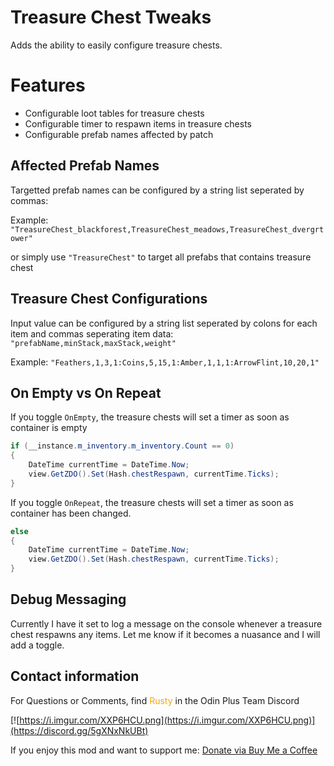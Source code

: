 # Treasure Chest Tweaks

Adds the ability to easily configure treasure chests.

# Features
- Configurable loot tables for treasure chests
- Configurable timer to respawn items in treasure chests
- Configurable prefab names affected by patch
## Affected Prefab Names
Targetted prefab names can be configured by a string list seperated by commas:

Example: `"TreasureChest_blackforest,TreasureChest_meadows,TreasureChest_dvergrtower"`

or simply use `"TreasureChest"` to target all prefabs that contains treasure chest
## Treasure Chest Configurations
Input value can be configured by a string list seperated by colons for each item and commas seperating item data: `"prefabName,minStack,maxStack,weight"`

Example: `"Feathers,1,3,1:Coins,5,15,1:Amber,1,1,1:ArrowFlint,10,20,1"`
## On Empty vs On Repeat
If you toggle `OnEmpty`, the treasure chests will set a timer as soon as container is empty
```c#
if (__instance.m_inventory.m_inventory.Count == 0)
{
    DateTime currentTime = DateTime.Now;
    view.GetZDO().Set(Hash.chestRespawn, currentTime.Ticks);
}
```
If you toggle `OnRepeat`, the treasure chests will set a timer as soon as container has been changed.
```c#
else
{
    DateTime currentTime = DateTime.Now;
    view.GetZDO().Set(Hash.chestRespawn, currentTime.Ticks);
}
```
## Debug Messaging
Currently I have it set to log a message on the console whenever a treasure chest respawns any items. Let me know if it becomes a nuasance and I will add a toggle.
## Contact information
For Questions or Comments, find <span style="color:orange">Rusty</span> in the Odin Plus Team Discord

[![https://i.imgur.com/XXP6HCU.png](https://i.imgur.com/XXP6HCU.png)](https://discord.gg/5gXNxNkUBt)

If you enjoy this mod and want to support me: [Donate via Buy Me a Coffee](https://www.buymeacoffee.com/peimalcolm2)
